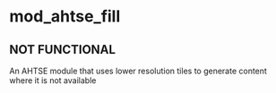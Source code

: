 # mod_ahtse_fill
## NOT FUNCTIONAL

An AHTSE module that uses lower resolution tiles to generate content where it is not available
